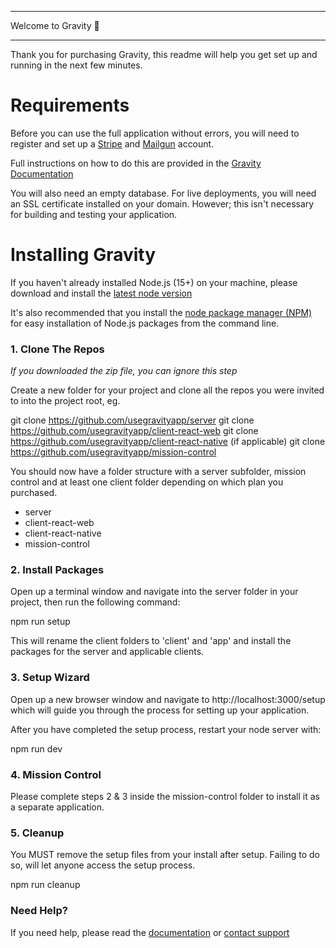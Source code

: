 *********************
Welcome to Gravity 🚀
*********************

Thank you for purchasing Gravity, this readme will help you get set up and
running in the next few minutes.


# Requirements

Before you can use the full application without errors, you will need to register
and set up a [Stripe](https://stripe.com) and [Mailgun](https://mailgun) account.

Full instructions on how to do this are provided in the 
[Gravity Documentation](https://docs.usegravity.app)

You will also need an empty database. For live deployments, you will
need an SSL certificate installed on your domain. However; this isn't necessary
for building and testing your application.


# Installing Gravity

If you haven't already installed Node.js (15+) on your machine, please download
and install the [latest node version](https://nodejs.org/en/download/)

It's also recommended that you install the 
[node package manager (NPM)](https://www.npmjs.com/) for easy installation 
of Node.js packages from the command line.


### 1. Clone The Repos

*If you downloaded the zip file, you can ignore this step*

Create a new folder for your project and clone all the repos you were 
invited to into the project root, eg.

git clone https://github.com/usegravityapp/server
git clone https://github.com/usegravityapp/client-react-web
git clone https://github.com/usegravityapp/client-react-native (if applicable)
git clone https://github.com/usegravityapp/mission-control

You should now have a folder structure with a server subfolder, mission control
and at least one client folder depending on which plan you purchased.

- server
- client-react-web
- client-react-native 
- mission-control

### 2. Install Packages

Open up a terminal window and navigate into the server folder in 
your project, then run the following command:

npm run setup

This will rename the client folders to 'client' and 'app' and install
the packages for the server and applicable clients.

### 3. Setup Wizard

Open up a new browser window and navigate to http://localhost:3000/setup
which will guide you through the process for setting up your application.

After you have completed the setup process, restart your node server with:

npm run dev

### 4. Mission Control

Please complete steps 2 & 3 inside the mission-control folder to 
install it as a separate application.

### 5. Cleanup

You MUST remove the setup files from your install after setup. 
Failing to do so, will let anyone access the setup process.

npm run cleanup

### Need Help?

If you need help, please read the [documentation](https://docs.usegravity.app)
or [contact support](mailto:support@usegravity.app)
